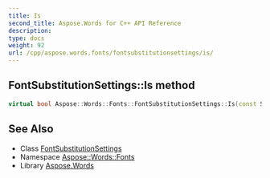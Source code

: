 ```yaml
---
title: Is
second_title: Aspose.Words for C++ API Reference
description: 
type: docs
weight: 92
url: /cpp/aspose.words.fonts/fontsubstitutionsettings/is/
---
```

## FontSubstitutionSettings::Is method




```cpp
virtual bool Aspose::Words::Fonts::FontSubstitutionSettings::Is(const System::TypeInfo &target) const override
```

## See Also

* Class [FontSubstitutionSettings](../)
* Namespace [Aspose::Words::Fonts](../../)
* Library [Aspose.Words](../../../)
